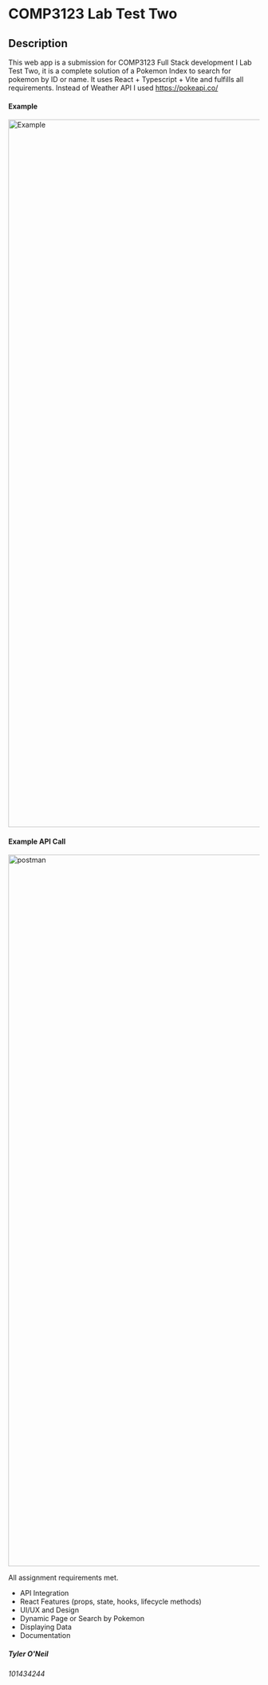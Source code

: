 # COMP3123 Lab Test Two

## Description

This web app is a submission for COMP3123 Full Stack development I Lab Test Two, it is a complete solution of a Pokemon Index to search for pokemon by ID or name. It uses React + Typescript + Vite and fulfills all requirements. Instead of Weather API I used https://pokeapi.co/

#### Example 
<img width="1420" alt="Example" src="https://github.com/user-attachments/assets/15629b2d-9c34-4c98-9ed6-8e1581349212">

#### Example API Call
<img width="1428" alt="postman" src="https://github.com/user-attachments/assets/ade245f4-4b9f-4785-b0f3-92d6064bd2b4">

All assignment requirements met.

- API Integration
- React Features (props, state, hooks, lifecycle methods)
- UI/UX and Design
- Dynamic Page or Search by Pokemon
- Displaying Data
- Documentation

##### Tyler O'Neil

###### 101434244
